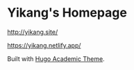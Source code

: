 # Yikang's Homepage

<http://yikang.site/>

<https://yikang.netlify.app/>

Built with [Hugo Academic Theme](https://github.com/wowchemy/starter-hugo-academic).
